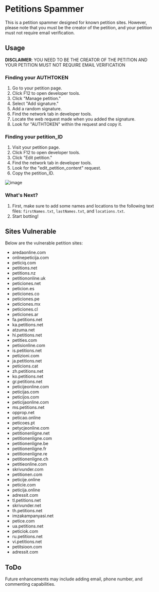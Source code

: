 # Petitions Spammer

This is a petition spammer designed for known petition sites. However, please note that you must be the creator of the petition, and your petition must not require email verification.

## Usage

**DISCLAIMER**: YOU NEED TO BE THE CREATOR OF THE PETITION AND YOUR PETITION MUST NOT REQUIRE EMAIL VERIFICATION

### Finding your AUTHTOKEN

1. Go to your petition page.
2. Click F12 to open developer tools.
3. Click "Manage petition."
4. Select "Add signature."
5. Add a random signature.
6. Find the network tab in developer tools.
7. Locate the web request made when you added the signature.
8. Look for "AUTHTOKEN" within the request and copy it.

### Finding your petition_ID

1. Visit your petition page.
2. Click F12 to open developer tools.
3. Click "Edit petition."
4. Find the network tab in developer tools.
5. Look for the "edit_petition_content" request.
6. Copy the petition_ID.

![image](https://github.com/spuqe/petitions-spammer/assets/47760072/f28b9b4c-82ed-44fa-ad2e-f274c9c52cea)

### What's Next?

1. First, make sure to add some names and locations to the following text files: `firstNames.txt`, `lastNames.txt`, and `locations.txt`.
2. Start botting!

## Sites Vulnerable

Below are the vulnerable petition sites:

* aredaonline.com
* onlinepeticija.com
* peticiq.com
* petitions.net
* petitions.nz
* petitiononline.uk
* peticiones.net
* peticion.es
* peticiones.co
* peticiones.pe
* peticiones.mx
* peticiones.cl
* peticiones.ar
* fa.petitions.net
* ka.petitions.net
* atzuma.net
* hi.petitions.net
* petities.com
* petisionline.com
* is.petitions.net
* petizioni.com
* ja.petitions.net
* peticions.cat
* zh.petitions.net
* ko.petitions.net
* gr.petitions.net
* peticijeonline.com
* peticijas.com
* peticijos.com
* peticijaonline.com
* ms.petitions.net
* opprop.net
* peticao.online
* peticoes.pt
* petycjeonline.com
* petitionenligne.net
* petitionenligne.com
* petitionenligne.be
* petitionenligne.fr
* petitionenligne.re
* petitionenligne.ch
* petitieonline.com
* skrivunder.com
* petitionen.com
* peticije.online
* peticie.com
* peticija.online
* adressit.com
* tl.petitions.net
* skrivunder.net
* th.petitions.net
* imzakampanyasi.net
* petice.com
* ua.petitions.net
* peticiok.com
* ru.petitions.net
* vi.petitions.net
* petitsioon.com
* adressit.com

## ToDo

Future enhancements may include adding email, phone number, and commenting capabilities.
